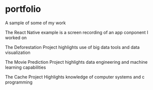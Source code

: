 # portfolio
A sample of some of my work


The React Native example is a screen recording of an app conponent I worked on

The Deforestation Project highlights use of big data tools and data visualization

The Movie Prediction Project highlights data engineering and machine learning capabilities

The Cache Project Highlights knowledge of computer systems and c programming
